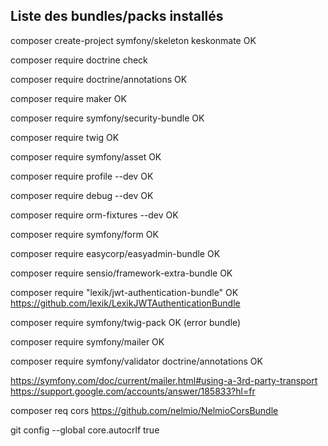 ## Liste des bundles/packs installés

composer create-project symfony/skeleton keskonmate OK

composer require doctrine check

composer require doctrine/annotations OK 

composer require maker OK

composer require symfony/security-bundle OK

composer require twig OK

composer require symfony/asset OK

composer require profile --dev OK

composer require debug --dev OK

composer require orm-fixtures --dev OK

composer require symfony/form OK

composer require easycorp/easyadmin-bundle OK

composer require sensio/framework-extra-bundle OK

composer require "lexik/jwt-authentication-bundle" OK
https://github.com/lexik/LexikJWTAuthenticationBundle

composer require symfony/twig-pack OK
(error bundle)

composer require symfony/mailer OK

composer require symfony/validator doctrine/annotations OK

https://symfony.com/doc/current/mailer.html#using-a-3rd-party-transport
https://support.google.com/accounts/answer/185833?hl=fr

composer req cors
https://github.com/nelmio/NelmioCorsBundle


git config --global core.autocrlf true